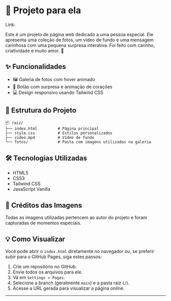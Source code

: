 # 💙 Projeto para ela
Link:

Este é um projeto de página web dedicado a uma pessoa especial. Ele apresenta uma coleção de fotos, um vídeo de fundo e uma mensagem carinhosa com uma pequena surpresa interativa. Foi feito com carinho, criatividade e muito amor. 💖

## ✨ Funcionalidades

<!-- - 🎥 Vídeo de fundo em loop (sem áudio) -->
- 🖼️ Galeria de fotos com hover animado
- 💌 Botão com surpresa e animação de corações
- 💻 Design responsivo usando Tailwind CSS

## 📁 Estrutura do Projeto

```
📦 raiz/
├── index.html         # Página principal
├── style.css          # Estilos personalizados
├── video.mp4          # Vídeo de fundo
└── fotos/             # Pasta com imagens utilizadas na galeria
```

## 🛠️ Tecnologias Utilizadas

- HTML5
- CSS3
- Tailwind CSS
- JavaScript Vanilla

## 📸 Créditos das Imagens

Todas as imagens utilizadas pertencem ao autor do projeto e foram capturadas de momentos especiais.

## 💡 Como Visualizar

Você pode abrir o `index.html` diretamente no navegador ou, se preferir subir para o GitHub Pages, siga estes passos:

1. Crie um repositório no GitHub.
2. Envie todos os arquivos para ele.
3. Vá em `Settings > Pages`.
4. Selecione a branch (geralmente `main`) e a pasta raiz (`/`).
5. Acesse a URL gerada para visualizar a página online.

---


